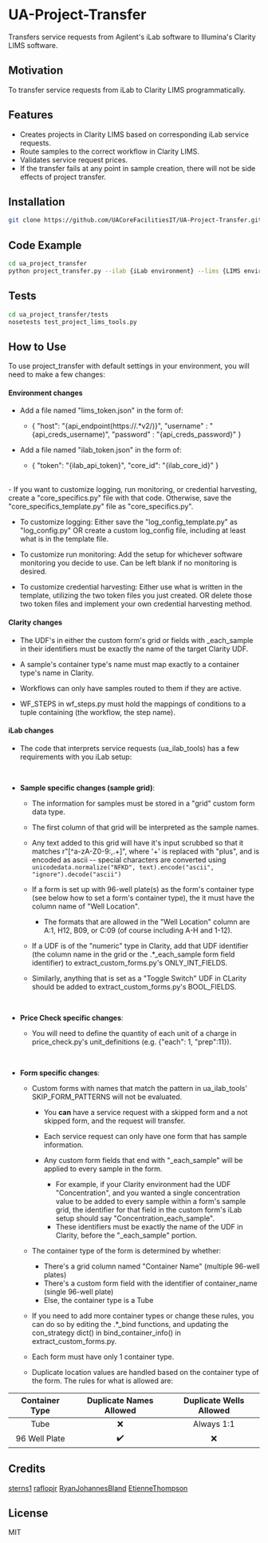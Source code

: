 # UA-Project-Transfer

Transfers service requests from Agilent's iLab software to Illumina's Clarity LIMS software.

## Motivation

To transfer service requests from iLab to Clarity LIMS programmatically.

## Features

- Creates projects in Clarity LIMS based on corresponding iLab service requests.
- Route samples to the correct workflow in Clarity LIMS.
- Validates service request prices.
- If the transfer fails at any point in sample creation, there will not be side effects of project transfer.

## Installation

```bash
git clone https://github.com/UACoreFacilitiesIT/UA-Project-Transfer.git
```

## Code Example

```bash
cd ua_project_transfer
python project_transfer.py --ilab {iLab environment} --lims {LIMS environment}
```

## Tests

```bash
cd ua_project_transfer/tests
nosetests test_project_lims_tools.py
```

## How to Use

To use project_transfer with default settings in your environment, you will need to make a few changes:

#### Environment changes

- Add a file named "lims_token.json" in the form of:
  - {
    "host": "{api_endpoint(https://.*v2/)}",
    "username" : "{api_creds_username)",
    "password" : "{api_creds_password}"
    }

- Add a file named "ilab_token.json" in the form of:
  - {
    "token": "{ilab_api_token}",
    "core_id": "{ilab_core_id}"
    }
</br>
- If you want to customize logging, run monitoring, or credential harvesting, create a "core_specifics.py" file with that code. Otherwise, save the "core_specifics_template.py" file as "core_specifics.py".

  - To customize logging:
        Either save the "log_config_template.py" as "log_config.py" OR create a custom log_config file, including at least what is in the template file.

  - To customize run monitoring:
        Add the setup for whichever software monitoring you decide to use. Can be left blank if no monitoring is desired.

  - To customize credential harvesting:
        Either use what is written in the template, utilizing the two token files you just created. OR delete those two token files and implement your own credential harvesting method.

#### Clarity changes

- The UDF's in either the custom form's grid or fields with _each_sample in their identifiers must be exactly the name of the target Clarity UDF.

- A sample's container type's name must map exactly to a container type's name in Clarity.

- Workflows can only have samples routed to them if they are active.

- WF_STEPS in wf_steps.py must hold the mappings of conditions to a tuple containing (the workflow, the step name).

#### iLab changes

- The code that interprets service requests (ua_ilab_tools) has a few requirements with you iLab setup:
</br>

- **Sample specific changes (sample grid)**:

  - The information for samples must be stored in a "grid" custom form data type.

  - The first column of that grid will be interpreted as the sample names.

  - Any text added to this grid will have it's input scrubbed so that it matches r"[^a-zA-Z0-9:,.+]", where '+' is replaced with "plus", and is encoded as ascii -- special characters are converted using
    `unicodedata.normalize("NFKD", text).encode("ascii", "ignore").decode("ascii")`

  - If a form is set up with 96-well plate(s) as the form's container type (see below how to set a form's container type), the it must have the column name of "Well Location".

    - The formats that are allowed in the "Well Location" column are A:1, H12, B09, or C:09 (of course including A-H and 1-12).

  - If a UDF is of the "numeric" type in Clarity, add that UDF identifier (the column name in the grid or the .*_each_sample form field identifier) to extract_custom_forms.py's ONLY_INT_FIELDS.

  - Similarly, anything that is set as a "Toggle Switch" UDF in CLarity should be added to extract_custom_forms.py's BOOL_FIELDS.

</br>

- **Price Check specific changes**:

  - You will need to define the quantity of each unit of a charge in price_check.py's unit_definitions (e.g. {"each": 1, "prep":11}).

</br>

- **Form specific changes**:

  - Custom forms with names that match the pattern in ua_ilab_tools' SKIP_FORM_PATTERNS will not be evaluated.

    - You **can** have a service request with a skipped form and a not skipped form, and the request will transfer.

    - Each service request can only have one form that has sample information.

    - Any custom form fields that end with "_each_sample" will be applied to every sample in the form.
      - For example, if your Clarity environment had the UDF "Concentration", and you wanted a single concentration value to be added to every sample within a form's sample grid, the identifier for that field in the custom form's iLab setup should say "Concentration_each_sample".
      - These identifiers must be exactly the name of the UDF in Clarity, before the "_each_sample" portion.

  - The container type of the form is determined by whether:
    - There's a grid column named "Container Name" (multiple 96-well plates)
    - There's a custom form field with the identifier of container_name (single 96-well plate)
    - Else, the container type is a Tube

  - If you need to add more container types or change these rules, you can do so by editing the .*_bind functions, and updating the con_strategy dict() in bind_container_info() in extract_custom_forms.py.

  - Each form must have only 1 container type.

  - Duplicate location values are handled based on the container type of the form. The rules for what is allowed are:

Container Type | Duplicate Names Allowed | Duplicate Wells Allowed
:---: | :---: | :---:
Tube | :x: | Always 1:1
96 Well Plate | :heavy_check_mark: | :x:

## Credits

[sterns1](https://github.com/sterns1)
[raflopjr](https://github.com/raflopjr)
[RyanJohannesBland](https://github.com/RyanJohannesBland)
[EtienneThompson](https://github.com/EtienneThompson)

## License

MIT
